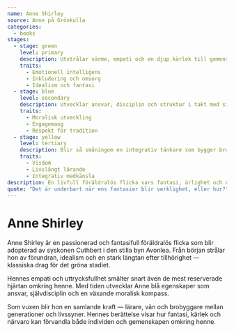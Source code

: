 ```yaml
---
name: Anne Shirley
source: Anne på Grönkulla
categories:
  - books
stages:
  - stage: green
    level: primary
    description: Utstrålar värme, empati och en djup kärlek till gemenskap och närhet
    traits:
      - Emotionell intelligens
      - Inkludering och omsorg
      - Idealism och fantasi
  - stage: blue
    level: secondary
    description: Utvecklar ansvar, disciplin och struktur i takt med sin mognad
    traits:
      - Moralisk utveckling
      - Engagemang
      - Respekt för tradition
  - stage: yellow
    level: tertiary
    description: Blir så småningom en integrativ tänkare som bygger broar mellan generationer och perspektiv
    traits:
      - Visdom
      - Livslångt lärande
      - Integrativ medkänsla
description: En livfull föräldralös flicka vars fantasi, ärlighet och empati förvandlar både samhället och henne själv.
quote: "Det är underbart när ens fantasier blir verklighet, eller hur?"
---
```

# Anne Shirley

Anne Shirley är en passionerad och fantasifull föräldralös flicka som blir adopterad av syskonen Cuthbert i den stilla byn Avonlea. Från början strålar hon av förundran, idealism och en stark längtan efter tillhörighet — klassiska drag för det gröna stadiet.

Hennes empati och uttrycksfullhet smälter snart även de mest reserverade hjärtan omkring henne. Med tiden utvecklar Anne blå egenskaper som ansvar, självdisciplin och en växande moralisk kompass.

Som vuxen blir hon en samlande kraft — lärare, vän och brobyggare mellan generationer och livssyner. Hennes berättelse visar hur fantasi, kärlek och närvaro kan förvandla både individen och gemenskapen omkring henne.

